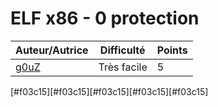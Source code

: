 # ELF x86 - 0 protection

| Auteur/Autrice | Difficulté | Points |
|----------------|------------|--------|
|     [g0uZ](https://www.root-me.org/g0uZ?lang=fr)       | Très facile|   5    |

[#f03c15][#f03c15][#f03c15][#f03c15][#f03c15]
